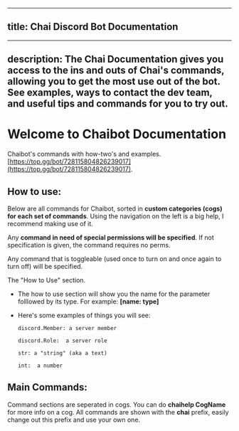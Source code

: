 
---
title: Chai Discord Bot Documentation
---
---
description: The Chai Documentation gives you access to the ins and outs of Chai's commands, allowing you to get the most use out of the bot. See examples, ways to contact the dev team, and useful tips and commands for you to try out.
---

# Welcome to Chaibot Documentation

Chaibot's commands with how-two's and examples. [https://top.gg/bot/728115804826239017](https://top.gg/bot/728115804826239017).

## How to use:
Below are all commands for Chaibot, sorted in **custom categories (cogs) for each set of commands**. Using the navigation on the left is a big help, I recommend making use of it.

Any **command in need of special permissions will be specified**. If not specification is given, the command requires no perms.

Any command that is toggleable (used once to turn on and once again to turn off) will be specified. 

The "How to Use" section.
- The how to use section will show you the name for the parameter folllowed by its type. For example: **[name: type]**

- Here's some examples of things you will see:
    ```
    discord.Member: a server member

    discord.Role:  a server role

    str: a "string" (aka a text)

    int:  a number
    ```
## Main Commands:
Command sections are seperated in cogs. You can do **chaihelp CogName** for more info on a cog. All commands are shown with the **chai** prefix, easily change out this prefix and use your own one.